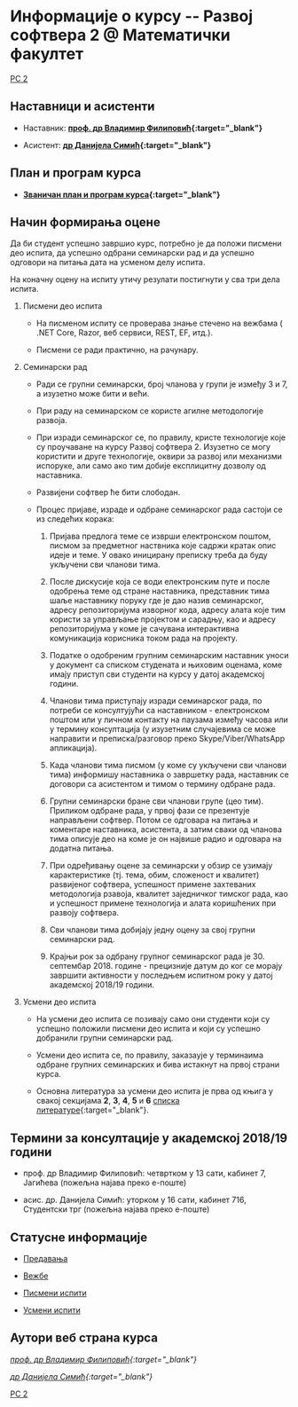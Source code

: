 # Информације о курсу -- Развој софтвера 2 @ Математички факултет  

[РС 2](../README.md)

## Наставници и асистенти  

* Наставник: **[проф. др Владимир Филиповић](https://vladofilipovic.github.io/index-en.html){:target="_blank"}**

* Асистент: **[др Данијела Симић](http://poincare.matf.bg.ac.rs/~danijela/){:target="_blank"}**

## План и програм курса

* **[Званичан план и програм курса](R390_-_Razvoj_softvera_2.pdf){:target="_blank"}**

## Начин формирања оцене

Да би студент успешно завршио курс, потребно је да положи писмени део испита, да успешно одбрани семинарски рад и да успешно одговори на питања дата на усменом делу испита.

На коначну оцену на испиту утичу резулати постигнути у сва три дела испита.

1. Писмени део испита

    * На писменом испиту се проверава знање стечено на вежбама ( .NET Core, Razor, веб сервиси, REST, EF, итд.).

    * Писмени се ради практично, на рачунару.

1. Семинарски рад

    * Ради се групни семинарски, број чланова у групи је између 3 и 7, а изузетно може бити и већи.

    * При раду на семинарском се користе агилне методологије развоја.

    * При изради семинарског се, по правилу, кристе технологије које су проучаване на курсу Развој софтвера 2. Изузетно се могу користити и друге технологије, оквири за развој или механизми испоруке, али само ако тим добије експлицитну дозволу од наставника.

    * Развијени софтвер ће бити слободан.

    * Процес пријаве, израде и одбране семинарског рада састоји се из следећих корака:

        1. Пријава предлога теме се изврши електронском поштом, писмом за предметног наствника које садржи кратак опис идеје и теме. У овако иницирану преписку треба да буду укључени сви чланови тима.

        1. После дискусије која се води електронским путе и после одобрења теме од стране наставника, представник тима шаље наставнику поруку где је дао назив семинарског, адресу репозиторијума изворног кода, адресу алата које тим користи за управљање пројектом и сарадњу, као и адресу репозиторијума у коме је сачувана интерактивна комуникација корисника током рада на пројекту.

        1. Податке о одобреним групним семинарским наставник уноси у документ са списком студената и њиховим оценама, коме имају приступ сви студенти на курсу у датој академској години.

        1. Чланови тима приступају изради семинарског рада, по потреби се консултујући са наставником - електронском поштом или у личном контакту на паузама између часова или у термину консултација (у изузетним случајевима се може направити и преписка/разговор преко Skype/Viber/WhatsApp апликација).

        1. Када чланови тима писмом (у коме су укључени сви чланови тима) информишу наставника о завршетку рада, наставник се договори са асистентом и тимом о термину одбране рада.

        1. Групни семинарски бране сви чланови групе (цео тим). Приликом одбране рада, у првој фази се презентује направљени софтвер. Потом се одговара на питања и коментаре наставника, асистента, а затим сваки од чланова тима описује део на коме је он највише радио и одговара на додатна питања.

        1. При одређивању оцене за семинарски у обзир се узимају карактеристике (тј. тема, обим, сложеност и квалитет) раѕвијеног софтвера, успешност примене захтеваних методологија рзавоја, квалитет заједничког тимског рада, као и успешност примене технологија и алата коришћених при развоју софтвера. 

        1. Сви чланови тима добијају једну оцену за свој групни семинарски рад.

        1. Крајњи рок за одбрану групног семинарског рада је 30. септембар 2018. године - прецизније датум до ког се морају завршити активности у последњем испитном року у датој академској 2018/19 години.

1. Усмени део испита

   * На усмени део испита се позивају само они студенти који су успешно положили писмени део испита и који су успешно добранили групни семинарски рад.

   * Усмени део испита се, по правилу, заказаује у терминаима одбране групних семинарских и бива истакнут на првој страни курса.

   * Основна литература за усмени део испита је прва од књига у свакој секцијама **2**, **3**, **4**, **5** и **6** [списка литературе](../RESURSI-ZA-UCENJE.md){:target="_blank"}.   

## Термини за консултације у академској 2018/19 години

* проф. др Владимир Филиповић: четвртком у 13 сати, кабинет 7, Јагићева (пожељна најава преко е-поште)

* асис. др. Данијела Симић: уторком у 16 сати, кабинет 716, Студентски трг (пожељна најава преко е-поште)

## Статусне информације

* [Предавања](../predavanja/info)

* [Вежбе](../vezbe/info)

* [Писмени испити](../pismeni-ispiti/info)

* [Усмени испити](../usmeni-ispiti/info)


## Аутори веб страна курса

  *[проф. др Владимир Филиповић](https://vladofilipovic.github.io/index-en.html){:target="_blank"}*

  *[др Данијела Симић](http://poincare.matf.bg.ac.rs/~danijela/){:target="_blank"}*

[РС 2](../README.md)
